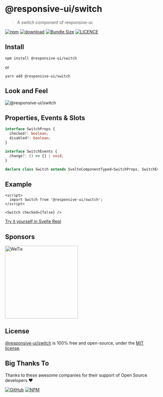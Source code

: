# @responsive-ui/switch

> A switch component of responsive-ui.

<p>

[![npm](https://img.shields.io/npm/v/@responsive-ui/switch.svg)](https://www.npmjs.com/package/@responsive-ui/switch)
[![download](https://img.shields.io/npm/dw/@responsive-ui/switch.svg)](https://www.npmjs.com/package/@responsive-ui/switch)
[![Bundle Size](https://badgen.net/bundlephobia/minzip/%40responsive-ui%2Fswitch)](https://bundlephobia.com/result?p=@responsive-ui/switch)
[![LICENCE](https://img.shields.io/github/license/wetix/responsive-ui)](https://github.com/wetix/responsive-ui/blob/master/LICENSE)

</p>

## Install

```console
npm install @responsive-ui/switch
```

or

```console
yarn add @responsive-ui/switch
```

## Look and Feel

<img src="https://user-images.githubusercontent.com/28108597/104030012-b03c7b80-5205-11eb-81d0-b5e5a04af252.png"
alt="@responsive-ui/switch" />

## Properties, Events & Slots

```ts
interface SwitchProps {
  checked?: boolean;
  disabled?: boolean;
}

interface SwitchEvents {
  change?: () => {} | void;
}

declare class Switch extends SvelteComponentTyped<SwitchProps, SwitchEvents> {}
```

## Example

```svelte
<script>
  import Switch from '@responsive-ui/switch';
</script>

<Switch checked={false} />
```

[Try it yourself in Svelte Repl](https://svelte.dev/repl/69f8b2f7d5944e25949a87c30b009256?version=3.31.2)

## Sponsors

<img src="https://asset.wetix.my/images/logo/wetix.png" alt="WeTix" width="240px">

## License

[@responsive-ui/switch](https://github.com/wetix/responsive-ui/tree/master/components/switch) is 100% free and open-source, under the [MIT license](https://github.com/wetix/responsive-ui/blob/master/LICENSE).

## Big Thanks To

Thanks to these awesome companies for their support of Open Source developers ❤

[![GitHub](https://jstools.dev/img/badges/github.svg)](https://github.com/open-source)
[![NPM](https://jstools.dev/img/badges/npm.svg)](https://www.npmjs.com/)
